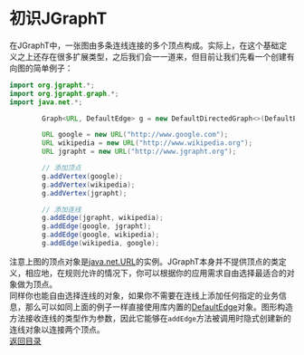 # 初识JGraphT
在JGraphT中，一张图由多条连线连接的多个顶点构成。实际上，在这个基础定义之上还存在很多扩展类型，之后我们会一一道来，但目前让我们先看一个创建有向图的简单例子：  
``` java
import org.jgrapht.*;
import org.jgrapht.graph.*;
import java.net.*;

        Graph<URL, DefaultEdge> g = new DefaultDirectedGraph<>(DefaultEdge.class);

        URL google = new URL("http://www.google.com");
        URL wikipedia = new URL("http://www.wikipedia.org");
        URL jgrapht = new URL("http://www.jgrapht.org");

        // 添加顶点
        g.addVertex(google);
        g.addVertex(wikipedia);
        g.addVertex(jgrapht);

        // 添加连线
        g.addEdge(jgrapht, wikipedia);
        g.addEdge(google, jgrapht);
        g.addEdge(google, wikipedia);
        g.addEdge(wikipedia, google);
```  
注意上图的顶点对象是[java.net.URL](https://docs.oracle.com/javase/8/docs/api/java/net/URL.html)的实例。JGraphT本身并不提供顶点的类定义，相应地，在规则允许的情况下，你可以根据你的应用需求自由选择最适合的对象做为顶点。  
同样你也能自由选择连线的对象，如果你不需要在连线上添加任何指定的业务信息，那么可以如同上面的例子一样直接使用库内置的[DefaultEdge](https://jgrapht.org/javadoc/org/jgrapht/graph/DefaultEdge.html)对象。图形构造方法接收连线的类型作为参数，因此它能够在`addEdge`方法被调用时隐式创建新的连线对象以连接两个顶点。  
[返回目录](https://github.com/roysong/reseachTec/tree/master/graph/jGraphT/apply/dev#jgrapht%E5%BC%80%E5%8F%91%E6%8C%87%E5%8D%97%E6%80%BB%E7%BA%B2)
